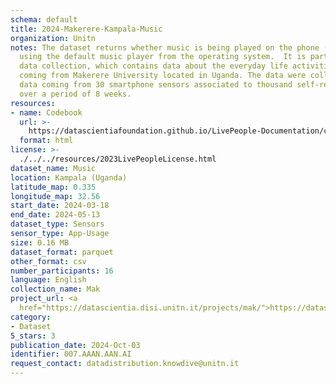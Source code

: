 ```yaml
---
schema: default
title: 2024-Makerere-Kampala-Music
organization: Unitn
notes: The dataset returns whether music is being played on the phone (yes or no)
  using the default music player from the operating system.  It is part of the Makerere
  data collection, which contains data about the everyday life activities of students
  coming from Makerere University located in Uganda. The data were collected via questionnaires,
  data coming from 30 smartphone sensors associated to thousand self-reported annotations
  over a period of 8 weeks.
resources:
- name: Codebook
  url: >-
    https://datascientiafoundation.github.io/LivePeople-Documentation/codebooks/2024-MAK-Kampala-music.html
  format: html
license: >-
  ./../../resources/2023LivePeopleLicense.html
dataset_name: Music
location: Kampala (Uganda)
latitude_map: 0.335
longitude_map: 32.56
start_date: 2024-03-18
end_date: 2024-05-13
dataset_type: Sensors
sensor_type: App-Usage
size: 0.16 MB
dataset_format: parquet
other_format: csv
number_participants: 16
language: English
collection_name: Mak
project_url: <a 
  href="https://datascientia.disi.unitn.it/projects/mak/">https://datascientia.disi.unitn.it/projects/mak/</a>
category:
- Dataset
5_stars: 3
publication_date: 2024-Oct-03
identifier: 007.AAAN.AAN.AI
request_contact: datadistribution.knowdive@unitn.it
---
```


